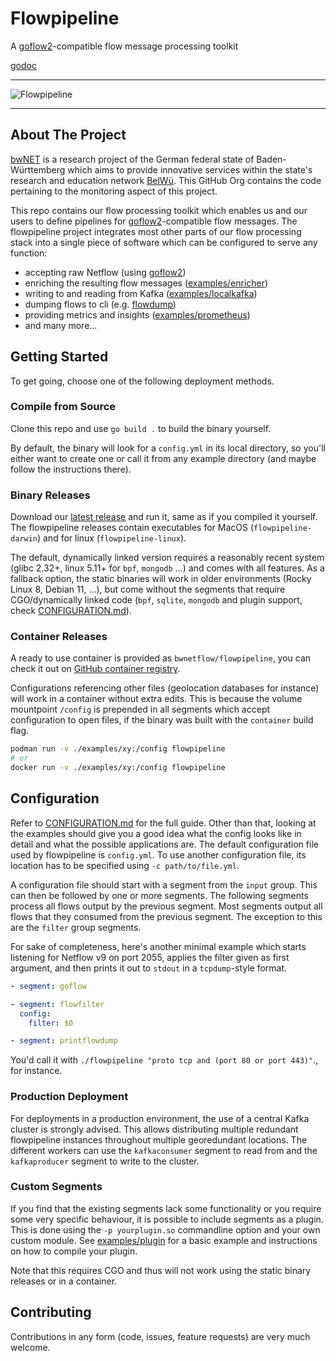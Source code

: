 # Flowpipeline
A [goflow2](https://github.com/netsampler/goflow2)-compatible flow message processing toolkit

[godoc](https://pkg.go.dev/github.com/BelWue/flowpipeline)

----------

![Flowpipeline](https://github.com/user-attachments/assets/63c5ac84-b50d-442e-9641-c32fe95b58f4)

----------

## About The Project

[bwNET](https://bwnet.belwue.de/) is a research project of the German federal
state of Baden-Württemberg which aims to provide innovative services within the
state's research and education network [BelWü](https://www.belwue.de). This
GitHub Org contains the code pertaining to the monitoring aspect of this
project.

This repo contains our flow processing toolkit which enables us and our users
to define pipelines for [goflow2](https://github.com/netsampler/goflow2)-compatible
flow messages. The flowpipeline project integrates most other parts of our flow
processing stack into a single piece of software which can be configured to
serve any function:

* accepting raw Netflow (using [goflow2](https://github.com/netsampler/goflow2))
* enriching the resulting flow messages ([examples/enricher](https://github.com/BelWue/flowpipeline/tree/master/examples/enricher))
* writing to and reading from Kafka ([examples/localkafka](https://github.com/BelWue/flowpipeline/tree/master/examples/localkafka))
* dumping flows to cli (e.g. [flowdump](https://github.com/BelWue/flowpipeline/tree/master/examples/flowdump))
* providing metrics and insights ([examples/prometheus](https://github.com/BelWue/flowpipeline/tree/master/examples/prometheus))
* and many more...

## Getting Started

To get going, choose one of the following deployment methods.

### Compile from Source
Clone this repo and use `go build .` to build the binary yourself.

By default, the binary will look for a `config.yml` in its local directory, so
you'll either want to create one or call it from any example directory (and
maybe follow the instructions there).

### Binary Releases
Download our [latest release](https://github.com/BelWue/flowpipeline/releases)
and run it, same as if you compiled it yourself.
The flowpipeline releases contain executables for MacOS (`flowpipeline-darwin`) and for linux (`flowpipeline-linux`).

The default, dynamically linked version requires a reasonably recent system
(glibc 2.32+, linux 5.11+ for `bpf`, `mongodb` ...) and comes with all features.
As a fallback option, the static binaries will work in older environments
(Rocky Linux 8, Debian 11, ...), but come without the segments that require
CGO/dynamically linked code (`bpf`, `sqlite`, `mongodb` and plugin support, check
[CONFIGURATION.md](https://github.com/BelWue/flowpipeline/blob/master/CONFIGURATION.md)).

### Container Releases
A ready to use container is provided as `bwnetflow/flowpipeline`, you can check
it out on [GitHub container registry](https://github.com/BelWue/flowpipeline/pkgs/container/flowpipeline).

Configurations referencing other files (geolocation databases for instance)
will work in a container without extra edits. This is because the volume
mountpoint `/config` is prepended in all segments which accept configuration to
open files, if the binary was built with the `container` build flag.

```sh
podman run -v ./examples/xy:/config flowpipeline
# or
docker run -v ./examples/xy:/config flowpipeline
```

## Configuration

Refer to [CONFIGURATION.md](https://github.com/BelWue/flowpipeline/blob/master/CONFIGURATION.md)
for the full guide. Other than that, looking at the examples should give you a
good idea what the config looks like in detail and what the possible
applications are. 
The default configuration file used by flowpipeline is `config.yml`. 
To use another configuration file, its location has to be specified using `-c path/to/file.yml`.

A configuration file should start with a segment from the `input` group. This can then be followed
by one or more segments. The following segments process all flows output by the previous segment.
Most segments output all flows that they consumed from the previous segment. 
The exception to this are the `filter` group segments.

For sake of completeness, here's another minimal example
which starts listening for Netflow v9 on port 2055, applies the filter given as
first argument, and then prints it out to `stdout` in a `tcpdump`-style format.

```yaml
- segment: goflow

- segment: flowfilter
  config:
    filter: $0

- segment: printflowdump
```

You'd call it with `./flowpipeline "proto tcp and (port 80 or port 443)"`., for
instance.

### Production Deployment
For deployments in a production environment, the use of a central Kafka cluster is strongly advised.
This allows distributing multiple redundant flowpipeline instances throughout multiple georedundant locations.
The different workers can use the `kafkaconsumer` segment to read from and the `kafkaproducer` segment to write to the cluster.
### Custom Segments
If you find that the existing segments lack some functionality or you require
some very specific behaviour, it is possible to include segments as a plugin.
This is done using the `-p yourplugin.so` commandline option and your own
custom module. See
[examples/plugin](https://github.com/BelWue/flowpipeline/tree/master/examples/plugin)
for a basic example and instructions on how to compile your plugin.

Note that this requires CGO and thus will not work using the static binary
releases or in a container.

## Contributing

Contributions in any form (code, issues, feature requests) are very much welcome.
